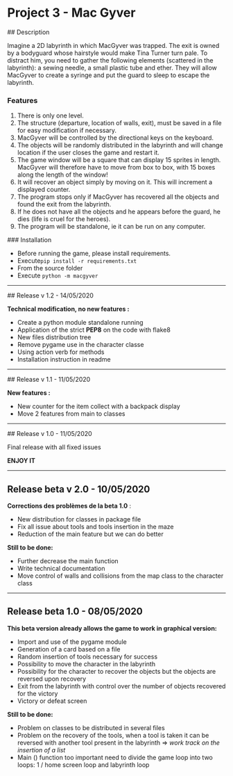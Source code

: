 # Project 3 - Mac Gyver

## Description

Imagine a 2D labyrinth in which MacGyver was trapped. The exit is owned by a bodyguard whose hairstyle would make Tina Turner turn pale. To distract him, you need to gather the following elements (scattered in the labyrinth): a sewing needle, a small plastic tube and ether. They will allow MacGyver to create a syringe and put the guard to sleep to escape the labyrinth.

### Features

1. There is only one level.
2. The structure (departure, location of walls, exit), must be saved in a file for easy modification if necessary.
3. MacGyver will be controlled by the directional keys on the keyboard.
4. The objects will be randomly distributed in the labyrinth and will change location if the user closes the game and restart it.
5. The game window will be a square that can display 15 sprites in length. MacGyver will therefore have to move from box to box, with 15 boxes along the length of the window!
6. It will recover an object simply by moving on it. This will increment a displayed counter.
7. The program stops only if MacGyver has recovered all the objects and found the exit from the labyrinth.
8. If he does not have all the objects and he appears before the guard, he dies (life is cruel for the heroes).
9. The program will be standalone, ie it can be run on any computer.

### Installation

* Before running the game, please install requirements.
* Execute`pip install -r requirements.txt`
* From the source folder  
* Execute `python -m macgyver`

---------------

## Release v 1.2 - 14/05/2020

**Technical modification, no new features :**
* Create a python module standalone running
* Application of the strict **PEP8** on the code with flake8
* New files distribution tree 
* Remove pygame use in the character classe
* Using action verb for methods
* Installation instruction in readme

---------------

## Release v 1.1 - 11/05/2020

**New features :**
* New counter for the item collect with a backpack display
* Move 2 features from main to classes

---------------

## Release v 1.0 - 11/05/2020

Final release with all fixed issues

**ENJOY IT**

---------------

## Release beta v 2.0 - 10/05/2020

**Corrections des problèmes de la beta 1.0** :
* New distribution for classes in package file
* Fix all issue about tools and tools insertion in the maze
* Reduction of the main feature but we can do better


**Still to be done:**
* Further decrease the main function
* Write technical documentation
* Move control of walls and collisions from the map class to the character class

---------------

## Release beta 1.0 - 08/05/2020

**This beta version already allows the game to work in graphical version:**
* Import and use of the pygame module
* Generation of a card based on a file
* Random insertion of tools necessary for success
* Possibility to move the character in the labyrinth
* Possibility for the character to recover the objects but the objects are reversed upon recovery
* Exit from the labyrinth with control over the number of objects recovered for the victory
* Victory or defeat screen

**Still to be done:**
* Problem on classes to be distributed in several files
* Problem on the recovery of the tools, when a tool is taken it can be reversed with another tool present in the labyrinth => *work track on the insertion of a list*
* Main () function too important need to divide the game loop into two loops: 1 / home screen loop and labyrinth loop


